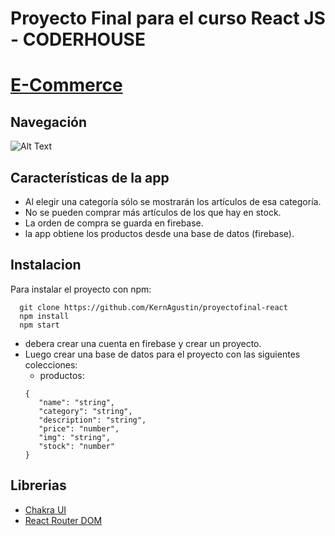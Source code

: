 # Proyecto Final para el curso React JS - CODERHOUSE
# [E-Commerce](https://cessarmartinez.github.io/DesafioReactJS/)

## Navegación
![Alt Text](https://i.postimg.cc/9QWscF9H/E-Commerce.gif)

## Características de la app
- Al elegir una categoría sólo se mostrarán los artículos de esa categoría.
- No se pueden comprar más artículos de los que hay en stock.
- La orden de compra se guarda en firebase.
- la app obtiene los productos desde una base de datos (firebase).

## Instalacion

Para instalar el proyecto con npm:
```
  git clone https://github.com/KernAgustin/proyectofinal-react
  npm install
  npm start
```
- debera crear una cuenta en firebase y crear un proyecto.
- Luego crear una base de datos para el proyecto con las siguientes colecciones:
  - productos:
   ```
   {
      "name": "string",
      "category": "string",
      "description": "string",
      "price": "number",
      "img": "string",
      "stock": "number"
   }
  ```

## Librerias

 - [Chakra UI](https://chakra-ui.com)
 - [React Router DOM](https://www.npmjs.com/package/react-router-dom)
